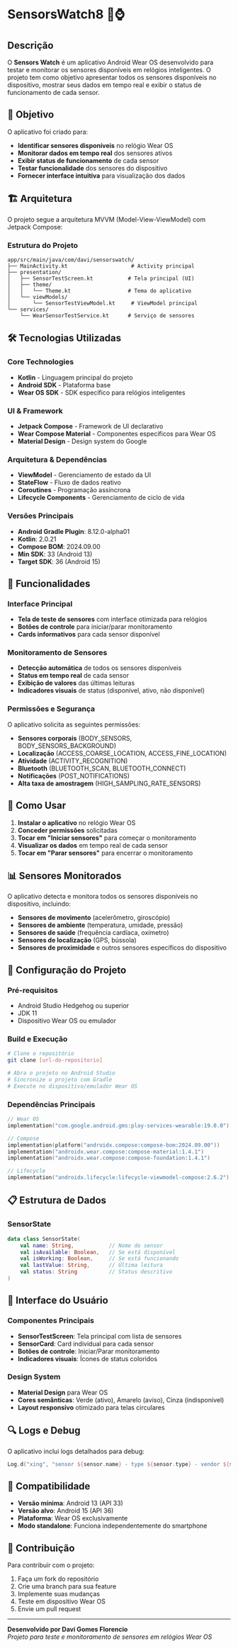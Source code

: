 # SensorsWatch8 📱⌚

## Descrição

O **Sensors Watch** é um aplicativo Android Wear OS desenvolvido para testar e monitorar os sensores disponíveis em relógios inteligentes. O projeto tem como objetivo apresentar todos os sensores disponíveis no dispositivo, mostrar seus dados em tempo real e exibir o status de funcionamento de cada sensor.

## 🎯 Objetivo

O aplicativo foi criado para:
- **Identificar sensores disponíveis** no relógio Wear OS
- **Monitorar dados em tempo real** dos sensores ativos
- **Exibir status de funcionamento** de cada sensor
- **Testar funcionalidade** dos sensores do dispositivo
- **Fornecer interface intuitiva** para visualização dos dados

## 🏗️ Arquitetura

O projeto segue a arquitetura MVVM (Model-View-ViewModel) com Jetpack Compose:

### Estrutura do Projeto
```
app/src/main/java/com/davi/sensorswatch/
├── MainActivity.kt                    # Activity principal
├── presentation/
│   ├── SensorTestScreen.kt           # Tela principal (UI)
│   ├── theme/
│   │   └── Theme.kt                  # Tema do aplicativo
│   └── viewModels/
│       └── SensorTestViewModel.kt     # ViewModel principal
└── services/
    └── WearSensorTestService.kt      # Serviço de sensores
```

## 🛠️ Tecnologias Utilizadas

### Core Technologies
- **Kotlin** - Linguagem principal do projeto
- **Android SDK** - Plataforma base
- **Wear OS SDK** - SDK específico para relógios inteligentes

### UI & Framework
- **Jetpack Compose** - Framework de UI declarativo
- **Wear Compose Material** - Componentes específicos para Wear OS
- **Material Design** - Design system do Google

### Arquitetura & Dependências
- **ViewModel** - Gerenciamento de estado da UI
- **StateFlow** - Fluxo de dados reativo
- **Coroutines** - Programação assíncrona
- **Lifecycle Components** - Gerenciamento de ciclo de vida

### Versões Principais
- **Android Gradle Plugin**: 8.12.0-alpha01
- **Kotlin**: 2.0.21
- **Compose BOM**: 2024.09.00
- **Min SDK**: 33 (Android 13)
- **Target SDK**: 36 (Android 15)

## 📱 Funcionalidades

### Interface Principal
- **Tela de teste de sensores** com interface otimizada para relógios
- **Botões de controle** para iniciar/parar monitoramento
- **Cards informativos** para cada sensor disponível

### Monitoramento de Sensores
- **Detecção automática** de todos os sensores disponíveis
- **Status em tempo real** de cada sensor
- **Exibição de valores** das últimas leituras
- **Indicadores visuais** de status (disponível, ativo, não disponível)

### Permissões e Segurança
O aplicativo solicita as seguintes permissões:
- **Sensores corporais** (BODY_SENSORS, BODY_SENSORS_BACKGROUND)
- **Localização** (ACCESS_COARSE_LOCATION, ACCESS_FINE_LOCATION)
- **Atividade** (ACTIVITY_RECOGNITION)
- **Bluetooth** (BLUETOOTH_SCAN, BLUETOOTH_CONNECT)
- **Notificações** (POST_NOTIFICATIONS)
- **Alta taxa de amostragem** (HIGH_SAMPLING_RATE_SENSORS)

## 🔧 Como Usar

1. **Instalar o aplicativo** no relógio Wear OS
2. **Conceder permissões** solicitadas
3. **Tocar em "Iniciar sensores"** para começar o monitoramento
4. **Visualizar os dados** em tempo real de cada sensor
5. **Tocar em "Parar sensores"** para encerrar o monitoramento

## 📊 Sensores Monitorados

O aplicativo detecta e monitora todos os sensores disponíveis no dispositivo, incluindo:

- **Sensores de movimento** (acelerômetro, giroscópio)
- **Sensores de ambiente** (temperatura, umidade, pressão)
- **Sensores de saúde** (frequência cardíaca, oxímetro)
- **Sensores de localização** (GPS, bússola)
- **Sensores de proximidade** e outros sensores específicos do dispositivo

## 🚀 Configuração do Projeto

### Pré-requisitos
- Android Studio Hedgehog ou superior
- JDK 11
- Dispositivo Wear OS ou emulador

### Build e Execução
```bash
# Clone o repositório
git clone [url-do-repositorio]

# Abra o projeto no Android Studio
# Sincronize o projeto com Gradle
# Execute no dispositivo/emulador Wear OS
```

### Dependências Principais
```kotlin
// Wear OS
implementation("com.google.android.gms:play-services-wearable:19.0.0")

// Compose
implementation(platform("androidx.compose:compose-bom:2024.09.00"))
implementation("androidx.wear.compose:compose-material:1.4.1")
implementation("androidx.wear.compose:compose-foundation:1.4.1")

// Lifecycle
implementation("androidx.lifecycle:lifecycle-viewmodel-compose:2.6.2")
```

## 📋 Estrutura de Dados

### SensorState
```kotlin
data class SensorState(
    val name: String,           // Nome do sensor
    val isAvailable: Boolean,   // Se está disponível
    val isWorking: Boolean,     // Se está funcionando
    val lastValue: String,      // Última leitura
    val status: String          // Status descritivo
)
```

## 🎨 Interface do Usuário

### Componentes Principais
- **SensorTestScreen**: Tela principal com lista de sensores
- **SensorCard**: Card individual para cada sensor
- **Botões de controle**: Iniciar/Parar monitoramento
- **Indicadores visuais**: Ícones de status coloridos

### Design System
- **Material Design** para Wear OS
- **Cores semânticas**: Verde (ativo), Amarelo (aviso), Cinza (indisponível)
- **Layout responsivo** otimizado para telas circulares

## 🔍 Logs e Debug

O aplicativo inclui logs detalhados para debug:
```kotlin
Log.d("xing", "sensor ${sensor.name} - type ${sensor.type} - vendor ${sensor.vendor}")
```

## 📱 Compatibilidade

- **Versão mínima**: Android 13 (API 33)
- **Versão alvo**: Android 15 (API 36)
- **Plataforma**: Wear OS exclusivamente
- **Modo standalone**: Funciona independentemente do smartphone

## 🤝 Contribuição

Para contribuir com o projeto:
1. Faça um fork do repositório
2. Crie uma branch para sua feature
3. Implemente suas mudanças
4. Teste em dispositivo Wear OS
5. Envie um pull request

---

**Desenvolvido por Davi Gomes Florencio**  
*Projeto para teste e monitoramento de sensores em relógios Wear OS* 
